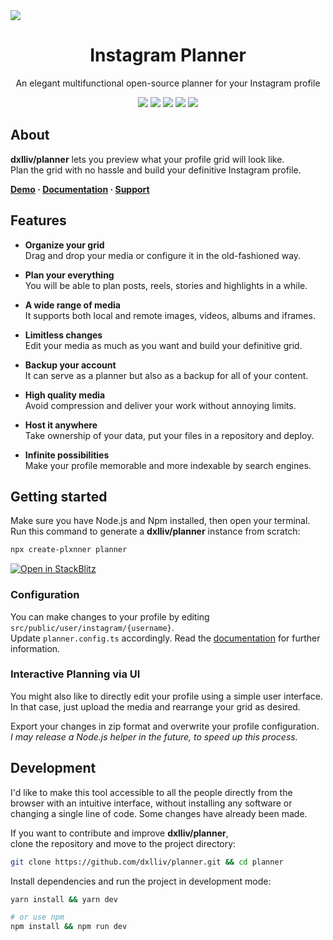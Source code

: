 <a href="https://dxlliv.github.io/planner/docs/">
  <img src="https://raw.githubusercontent.com/dxlliv/planner/main/src/public/app/githubImage.webp" />
</a>

<h1 align="center">Instagram Planner</h1>

<p align="center">An elegant multifunctional open-source planner for your Instagram profile</p>
<p align="center">
  <a href="https://github.com/dxlliv/planner"><img src="https://img.shields.io/github/v/release/dxlliv/planner?colorA=blue&colorB=212121" /></a>
  <a href="https://npmjs.com/package/plxnner"><img src="https://img.shields.io/npm/v/plxnner.svg?colorA=blue&colorB=212121" /></a>
  <a href="https://npmjs.com/package/plxnner"><img src="https://img.shields.io/npm/dm/plxnner.svg?colorA=383838&colorB=212121" /></a>
  <a href="https://dxlliv.github.io/planner"><img src="https://img.shields.io/badge/demo-212121?label=planner&labelColor=383838" /></a>
  <a href="https://github.com/dxlliv/planner"><img src="https://img.shields.io/github/stars/dxlliv/planner?style=social" /></a>
</p>

## About

**dxlliv/planner** lets you preview what your profile grid will look like.  
Plan the grid with no hassle and build your definitive Instagram profile.

**[Demo](https://dxlliv.github.io/planner/) · [Documentation](https://dxlliv.github.io/planner/docs/) · [Support](https://github.com/sponsors/dxlliv)**

## Features
- **Organize your grid**  
  Drag and drop your media or configure it in the old-fashioned way.


- **Plan your everything**  
  You will be able to plan posts, reels, stories and highlights in a while.


- **A wide range of media**  
  It supports both local and remote images, videos, albums and iframes.


- **Limitless changes**  
  Edit your media as much as you want and build your definitive grid.


- **Backup your account**  
  It can serve as a planner but also as a backup for all of your content.


- **High quality media**  
  Avoid compression and deliver your work without annoying limits.


- **Host it anywhere**  
  Take ownership of your data, put your files in a repository and deploy.


- **Infinite possibilities**  
  Make your profile memorable and more indexable by search engines.


## Getting started

Make sure you have Node.js and Npm installed, then open your terminal.  
Run this command to generate a **dxlliv/planner** instance from scratch:

```bash
npx create-plxnner planner
```
[![Open in StackBlitz](https://developer.stackblitz.com/img/open_in_stackblitz.svg)](https://stackblitz.com/github/dxlliv/planner?file=src%2Fpublic%2Fuser%2Finstagram%2Fdxlliv%2Fconfig.json)

### Configuration

You can make changes to your profile by editing `src/public/user/instagram/{username}`.  
Update `planner.config.ts` accordingly. Read the [documentation](https://dxlliv.github.io/planner/docs/) for further information.

### Interactive Planning via UI

You might also like to directly edit your profile using a simple user interface.  
In that case, just upload the media and rearrange your grid as desired.

Export your changes in zip format and overwrite your profile configuration.  
*I may release a Node.js helper in the future, to speed up this process.*

## Development

I'd like to make this tool accessible to all the people directly from the browser with an intuitive interface, without installing any software or changing a single line of code. Some changes have already been made.

If you want to contribute and improve **dxlliv/planner**,  
clone the repository and move to the project directory:

```bash
git clone https://github.com/dxlliv/planner.git && cd planner
```

Install dependencies and run the project in development mode:

```bash
yarn install && yarn dev

# or use npm
npm install && npm run dev
```